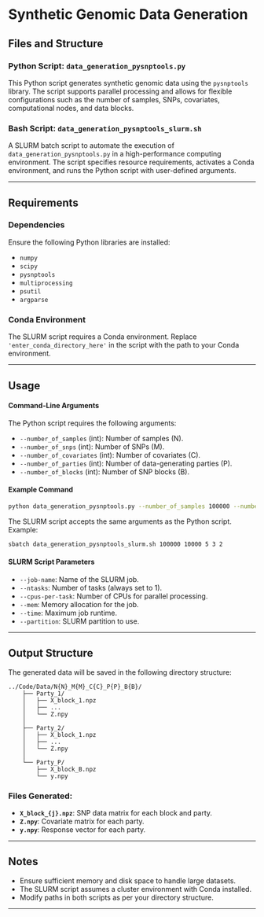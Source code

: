 # Synthetic Genomic Data Generation

## Files and Structure

### Python Script: `data_generation_pysnptools.py`
This Python script generates synthetic genomic data using the `pysnptools` library. The script supports parallel processing and allows for flexible configurations such as the number of samples, SNPs, covariates, computational nodes, and data blocks.

### Bash Script: `data_generation_pysnptools_slurm.sh`
A SLURM batch script to automate the execution of `data_generation_pysnptools.py` in a high-performance computing environment. The script specifies resource requirements, activates a Conda environment, and runs the Python script with user-defined arguments.

---

## Requirements

### Dependencies
Ensure the following Python libraries are installed:
- `numpy`
- `scipy`
- `pysnptools`
- `multiprocessing`
- `psutil`
- `argparse`

### Conda Environment
The SLURM script requires a Conda environment. Replace `'enter_conda_directory_here'` in the script with the path to your Conda environment.

---

## Usage

#### Command-Line Arguments
The Python script requires the following arguments:
- `--number_of_samples` (int): Number of samples (N).
- `--number_of_snps` (int): Number of SNPs (M).
- `--number_of_covariates` (int): Number of covariates (C).
- `--number_of_parties` (int): Number of data-generating parties (P).
- `--number_of_blocks` (int): Number of SNP blocks (B).

#### Example Command
```bash
python data_generation_pysnptools.py --number_of_samples 100000 --number_of_snps 10000 --number_of_covariates 5 --number_of_parties 3 --number_of_blocks 2
```

The SLURM script accepts the same arguments as the Python script. Example:
```bash
sbatch data_generation_pysnptools_slurm.sh 100000 10000 5 3 2
```

#### SLURM Script Parameters
- `--job-name`: Name of the SLURM job.
- `--ntasks`: Number of tasks (always set to 1).
- `--cpus-per-task`: Number of CPUs for parallel processing.
- `--mem`: Memory allocation for the job.
- `--time`: Maximum job runtime.
- `--partition`: SLURM partition to use.

---

## Output Structure
The generated data will be saved in the following directory structure:
```
../Code/Data/N{N}_M{M}_C{C}_P{P}_B{B}/
    ├── Party_1/
    │   ├── X_block_1.npz
    │   ├── ...
    │   └── Z.npy
    │
    ├── Party_2/
    │   ├── X_block_1.npz
    │   ├── ...
    │   └── Z.npy
    │
    └── Party_P/
        ├── X_block_B.npz
        └── y.npy
```
### Files Generated:
- **`X_block_{j}.npz`**: SNP data matrix for each block and party.
- **`Z.npy`**: Covariate matrix for each party.
- **`y.npy`**: Response vector for each party.

---

## Notes
- Ensure sufficient memory and disk space to handle large datasets.
- The SLURM script assumes a cluster environment with Conda installed.
- Modify paths in both scripts as per your directory structure.

---

